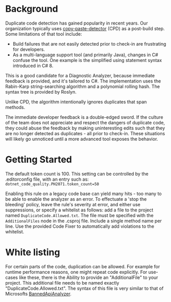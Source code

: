 # Background

Duplicate code detection has gained popularity in recent years. Our organization typically uses [copy-paste-detector](https://github.com/pmd/pmd) (CPD) as a post-build step. Some limitations of that tool include:
* Build failures that are not easily detected prior to check-in are frustrating for developers.
* As a multi-language support tool (and primarily Java), changes in C# confuse the tool.  One example is the simplified using statement syntax introduced in C# 8.

This is a good candidate for a Diagnostic Analyzer, because immediate feedback is provided, and it's tailored to C#. The implementation uses the Rabin-Karp string-searching algorithm and a polynomial rolling hash. The syntax tree is provided by Roslyn.

Unlike CPD, the algorithm intentionally ignores duplicates that span methods.

The immediate developer feedback is a double-edged sword.  If the culture of the team does not appreciate and respect the dangers of duplicate code, they could abuse the feedback by making uninteresting edits such that they are no longer detected as duplicates - all prior to check-in.  These situations will likely go unnoticed until a more advanced tool exposes the behavior.

# Getting Started

The default token count is 100.  This setting can be controlled by the .editorconfig file, with an entry such as:
`dotnet_code_quality.PH2071.token_count=50`

Enabling this rule on a legacy code base can yield many hits - too many to be able to enable the analyzer as an error.  To effectuate a 'stop the bleeding' policy, leave the rule's severity at error, and either use suppressions, or specify a whitelist as follows: add a file to the project named `DuplicateCode.Allowed.txt`.  The file must be specified with the `AdditionalFiles` node in the .csproj file.  Include a single method name per line.  Use the provided Code Fixer to automatically add violations to the whitelist.

# White listing

For certain parts of the code, duplication can be allowed. For example for runtime performance reasons, one might repeat code explicitly. For use-cases like these, there is the Ability to provide an "AdditionalFile" to your project. This additional file needs to be named exactly "DuplicateCode.Allowed.txt". The syntax of this file is very similar to that of Microsofts
[BannedApiAnalyzer](https://github.com/dotnet/roslyn-analyzers/blob/main/src/Microsoft.CodeAnalysis.BannedApiAnalyzers/Microsoft.CodeAnalysis.BannedApiAnalyzers.md).
